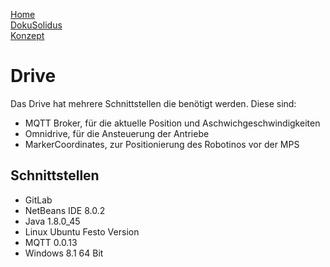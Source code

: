 [Home](home)  
[DokuSolidus](DokuSolidus)  
[Konzept](KonzeptBK)  
# Drive

Das Drive hat mehrere Schnittstellen die benötigt werden. Diese sind:
- MQTT Broker, für die aktuelle Position und Aschwichgeschwindigkeiten
- Omnidrive, für die Ansteuerung der Antriebe
- MarkerCoordinates, zur Positionierung des Robotinos vor der MPS
  
## Schnittstellen  

- GitLab  
- NetBeans IDE 8.0.2  
- Java 1.8.0_45  
- Linux Ubuntu Festo Version
- MQTT 0.0.13  
- Windows 8.1 64 Bit  
